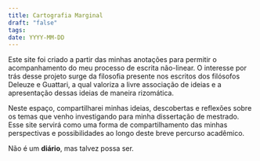 ```yaml
---
title: Cartografia Marginal
draft: "false"
tags: 
date: YYYY-MM-DD
---
```

Este site foi criado a partir das minhas anotações para permitir o acompanhamento do meu processo de escrita não-linear. O interesse por trás desse projeto surge da filosofia presente nos escritos dos filósofos Deleuze e Guattari, a qual valoriza a livre associação de ideias e a apresentação dessas ideias de maneira rizomática.

Neste espaço, compartilharei minhas ideias, descobertas e reflexões sobre os temas que venho investigando para minha dissertação de mestrado. Esse site servirá como uma forma de compartilhamento das minhas perspectivas e possibilidades ao longo deste breve percurso acadêmico.

Não é um **diário**, mas talvez possa ser. 